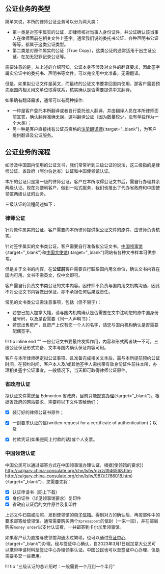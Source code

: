 ## 公证业务的类型

简单来说，本所的律师公证业务可以分为两大类：

- 第一类是对签字属实的公证，即律师核对当事人身份证件，并公证确认该当事人在律师面前在相关文件上签字。通常我们说的委托书公证、各种声明书公证等等，都属于这类公证类型。
- 第二类是对原件属实的公证（True Copy），这类公证的通常适用于出生证公证、在加无犯罪记录公证等。

需要注意的是，从上述的介绍可知，公证本身不涉及对文件的翻译要求，因此签字属实公证中的委托书、声明书等文件，可以完全用中文准备，无需翻译。

但是，如果拟公证文件是英文，而最终的公证文书要拿回国内使用，那客户需要预先跟国内相关用文单位取得联系，核实确认是否需要提供中文翻译。

如果确有翻译需求，通常可以有两种操作:

- 一种是客户委托本所翻译或者自行委托他人翻译，并由翻译人员在本所律师面前宣誓，确认翻译准确无误，这叫翻译公证（因为数量较少，没有单独作为一个大类）；
- 另一种是客户直接找有公证员资格的[注册翻译师](http://atia.ab.ca/directory-search){:target="_blank"}，为客户提供翻译及公证服务。
  
## 公证业务的流程

如涉及中国国内使用的公证文书，我们常常听到三级公证的说法，这三级指的是律师公证、省政府（阿尔伯达省）认证和中国使领馆认证。

本所的公证只是第一级的律师公证，客户在本所取得公证文书后，需自行办理其余两级认证。现在为便利客户，做到一站式服务，我们也推出了代办省政府和中国使领馆两级认证的业务。

三级认证的流程简述如下：

### 律师公证

针对原件属实的公证，客户需要向本所律师提供拟公证文件的原件，由律师负责核实。

针对签字属实的文书类公证，客户需要自行准备拟公证文书。[中国领事馆](http://calgary.china-consulate.org/chn/lsfw/bgxz/){:target="_blank"}和[中国大使馆](http://ca.china-embassy.org/chn/lsyw/hzqz/bgxz/){:target="_blank"}网站有各种文书样本可供参考。

但是关于文书的内容，在**公证前**客户需要自行联系国内用文单位，确认文书内容在国内可用。文书不需英文，仅中文即可。

客户需自行负责文书类公证的文本内容。因律师不负责与国内用文机构沟通，因此不对公证文书内容做出保证，亦不承担任何后果或责任。

常见的文书类公证需注意事项，包括（但不限于）：

- 若您已加入加拿大籍，请与国内机构确认是否需要在文中注明您的原中国身份证号码，以及是否需要《同一人声明书》；
- 若您出售房产，且房产上仅有您一个人的名字，请您与国内机构确认是否需要配偶签字。

!!! tip inline end ""
    一份公证文书要最终发挥作用，内容和形式两者缺一不可。三级公证保证形式完备，文本与国内确认保证内容可用。

客户与本所律师确定拟公证事项、且准备完成相关文本后，需与本所提前预约公证时间。在预约时间，客户本人及/或其他签字人需携带有效身份证件前往本所，办理相关签字公证事宜。一般情况下，当天即可取得律师公证原件。

<!--  -->

### 省政府认证

拟认证文件需送至 Edmonton 省政府，目前只能[邮寄办理](https://www.alberta.ca/document-authentication-other-jurisdictions-countries.aspx){:target="_blank"}。根据省政府的网站要求，需要将以下文件寄给他们：

- [x] 装订好的律师公证书原件；
- [x] 一封要求认证的信(written request for a certificate of authentication)；以及
- [x] 付款凭证(如果是网上付款的话)或个人支票。


<!--  -->

### 中国领馆认证

中国公民可以通过邮寄方式在中国领事馆办理认证，根据[使领馆的要求](
http://calgary.china-consulate.org/chn/lsfw/gzrz/t946568.htm http://calgary.china-consulate.org/chn/lsfw/987/t1766018.htm){:target="_blank"}，您需要先将：

- [x] 认证申请书（网上下载）
- [x] 身份证件（详见领事馆要求）复印件
- [x] 省政府认证后的文件原件及复印件

上述文件扫描或拍照，发到使领馆的[电子信箱](mailto:documentary@chinaconsulatecalgary.com)。得到对方的确认后，再按邮件中的要求邮寄给使领馆。通常需要购买两个`Xpresspost`的信封（一来一回），并在邮局购买`money order`以支付认证费，一并邮寄到卡尔加里领事馆。

如果客户认为直接与使领馆沟通太过繁琐，也可以通过[签证中心](https://www.visaforchina.cn/YYC2_ZH/){:target="_blank"}办理。经与签证中心确认，自2023年3月1日起加拿大公民可以携带申请材料至签证中心办理领事认证。中国公民也可以至签证中心办理，但是需要多交一些费用。

!!! tip "三级认证的总计用时：一般需要一个月到一个半月"
   

